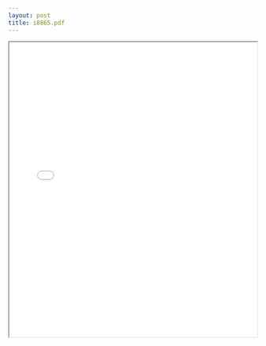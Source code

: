 ```yaml
---
layout: post
title: i8865.pdf
---
```


<div class="pdf-container">
<iframe src="/ea/assets/pdfs/i8865.pdf" height="600" width="100%" allowFullScreen="true"></iframe>
</div>

